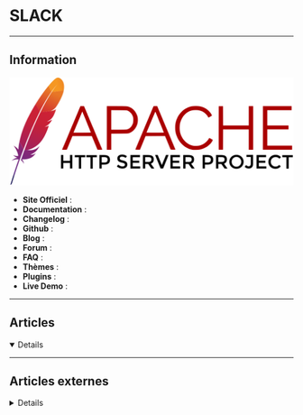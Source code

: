 # SLACK
----

## <i class="fa-solid fa-hashtag"></i> Information

![Logo](../../_media/apps/apache_http_server/apache_http_server_logo.svg ':size=250 :no-zoom')


> <i class="fa-solid fa-quote-left"></i>  <i class="fa-solid fa-quote-left fa-rotate-180"></i>


- <i class="fa-solid fa-globe"></i> **Site Officiel** : 
- <i class="fa-solid fa-book"></i> **Documentation** : 
- <i class="fa-solid fa-file-circle-question"></i> **Changelog** : 
- <i class="fa-brands fa-github"></i> **Github** : 
- <i class="fab fa-blogger-b"></i> **Blog** :
- <i class="fas fa-comments"></i> **Forum** :
- <i class="far fa-question-circle"></i> **FAQ** : 
- <i class="far fa-calendar-alt"></i> **Thèmes** : 
- <i class="fas fa-tools"></i> **Plugins** : 
- <i class="far fa-calendar-alt"></i> **Live Demo** : 

---

## <i class="fa-regular fa-newspaper"></i> Articles

<details open>

</details>

---

## <i class="fa-solid fa-glasses"></i> Articles externes

<details>

- [How to Install Slack on Debian 10 Linux](https://linuxize.com/post/how-to-install-slack-on-debian-10/)
- [How to Install Slack on Ubuntu 20.04](https://www.howtoforge.com/how-to-install-slack-on-linux/)
- [How to Keep Your Slack Messages Private Using Shhlack Encryption](https://www.makeuseof.com/tag/slack-messages-encryption/)
- [How to Schedule Messages in Slack](https://www.makeuseof.com/how-to-schedule-messages-slack/)
- [How to Set Up Two-Factor Authentication in Slack](https://www.makeuseof.com/set-up-two-factor-authentication-slack/)
- [How to Use Slack Clips to Communicate Quickly and Easily With Co-Workers](https://www.makeuseof.com/use-slack-clips-communicate-easily-with-coworkers/)
- [How to Use Slack: Tips for Decluttering, Formatting, and Customization](https://www.makeuseof.com/tag/slack-tips-declutter-format-customize/)
- [Slack Uploads from Outlook and Other Office Integrations](https://www.petri.com/slack-integrates-office)
- [The 6 Best Slack Apps You Can Use to Make Your Team More Productive](https://www.makeuseof.com/best-slack-apps-to-make-team-more-productive/)
- [The Best Design System Tool is Slack](https://css-tricks.com/the-best-design-system-tool-is-slack/)
- [What Is Slack and How Does It Work?](https://www.makeuseof.com/what-is-slack/)

</details>